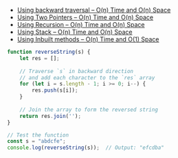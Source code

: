 - [Using backward traversal – O(n) Time and O(n) Space](https://www.geeksforgeeks.org/string-reverse/#using-a-loop-on-time-and-on-space)
- [Using Two Pointers – O(n) Time and O(n) Space](https://www.geeksforgeeks.org/string-reverse/#reverse-string-using-two-pointers-on-time-and-on-space)
- [Using Recursion – O(n) Time and O(n) Space](https://www.geeksforgeeks.org/string-reverse/#reverse-string-using-recursion-on-time-and-on-space)
- [Using Stack – O(n) Time and O(n) Space](https://www.geeksforgeeks.org/string-reverse/#using-stack-on-time-and-on-space)
- [Using Inbuilt methods – O(n) Time and O(1) Space](https://www.geeksforgeeks.org/string-reverse/#reverse-string-using-inbuilt-method-on-time-and-o1-space)

```js
function reverseString(s) {
    let res = [];
  
    // Traverse `s` in backward direction
    // and add each character to the `res` array
    for (let i = s.length - 1; i >= 0; i--) {
        res.push(s[i]);
    }
  
    // Join the array to form the reversed string
    return res.join('');
}

// Test the function
const s = "abdcfe";
console.log(reverseString(s));  // Output: "efcdba"

```

